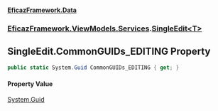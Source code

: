 #### [EficazFramework.Data](EficazFrameworkData.md 'EficazFramework Data')
### [EficazFramework.ViewModels.Services](EficazFrameworkData.md#EficazFramework.ViewModels.Services 'EficazFramework.ViewModels.Services').[SingleEdit&lt;T&gt;](EficazFramework.ViewModels.Services/SingleEdit_T_.md 'EficazFramework.ViewModels.Services.SingleEdit<T>')

## SingleEdit<T>.CommonGUIDs_EDITING Property

```csharp
public static System.Guid CommonGUIDs_EDITING { get; }
```

#### Property Value
[System.Guid](https://docs.microsoft.com/en-us/dotnet/api/System.Guid 'System.Guid')